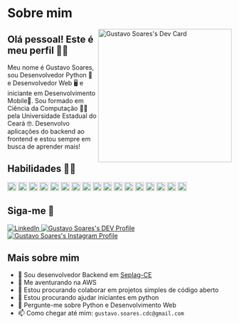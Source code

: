 # Sobre mim

<a href="https://app.daily.dev/GussSoares">
  <img  align="right" src="https://api.daily.dev/devcards/a3d637ab65ee4410bd49f21c8fc210f3.png?r=1jh" width="300" alt="Gustavo Soares's Dev Card"/>
</a>

## Olá pessoal! Este é meu perfil 👋😎 

Meu nome é Gustavo Soares, sou Desenvolvedor Python 🐍 e Desenvolvedor Web 🖥️ e iniciante em Desenvolvimento Mobile📱. Sou formado em Ciência da Computação 🧑‍🎓 pela Universidade Estadual do Ceará 🤓. Desenvolvo aplicações do backend ao frontend e estou sempre em busca de aprender mais!

## Habilidades 🥇🏅

 <img height="20" src="https://img.shields.io/badge/Python-14354C?style=for-the-badge&logo=python&logoColor=white" />
 <img height="20" src="https://img.shields.io/badge/Django-092E20?style=for-the-badge&logo=django&logoColor=white" />
 <img height="20" src="https://img.shields.io/badge/JavaScript-323330?style=for-the-badge&logo=javascript&logoColor=F7DF1E" />
 <img height="20" src="https://img.shields.io/badge/Shell_Script-121011?style=for-the-badge&logo=gnu-bash&logoColor=white" />
 <img height="20" src="https://img.shields.io/badge/Vue.js-35495E?style=for-the-badge&logo=vue.js&logoColor=4FC08D" />
 <img height="20" src="https://img.shields.io/badge/fastapi-009688?style=for-the-badge&logo=fastapi&logoColor=white" />
 <img height="20" src="https://img.shields.io/badge/Flask-000000?style=for-the-badge&logo=flask&logoColor=white" />
 <img height="20" src="https://img.shields.io/badge/Docker-2CA5E0?style=for-the-badge&logo=docker&logoColor=white" />
 <img height="20" src="https://img.shields.io/badge/PostgreSQL-316192?style=for-the-badge&logo=postgresql&logoColor=white" />
 <img height="20" src="https://img.shields.io/badge/MongoDB-4EA94B?style=for-the-badge&logo=mongodb&logoColor=white" />
 <img height="20" src="https://img.shields.io/badge/Arch_Linux-1793D1?style=for-the-badge&logo=arch-linux&logoColor=white" />
 <img height="20" src="https://img.shields.io/badge/Node.js-43853D?style=for-the-badge&logo=node.js&logoColor=white" />
 <img height="20" src="https://img.shields.io/badge/Nginx-009639?style=for-the-badge&logo=nginx&logoColor=white" />
 <img height="20" src="https://img.shields.io/badge/Visual_Studio_Code-0078D4?style=for-the-badge&logo=visual%20studio%20code&logoColor=white " />
 <img height="20" src="https://img.shields.io/badge/Apache%20Kafka-000?style=for-the-badge&logo=apachekafka" />
 <img height="20" src="https://img.shields.io/badge/GitHub%20Actions-100000?style=for-the-badge&logo=github&logoColor=white"/>
 <img height="20" src="https://img.shields.io/badge/GitLab%20CI-330F63?style=for-the-badge&logo=gitlab&logoColor=white" />

## Siga-me 🙈

<a href="https://www.linkedin.com/in/gustavo-soares-3a22b1176/" rel="nofollow">
  <img src="https://img.shields.io/badge/LinkedIn-0077B5?style=for-the-badge&logo=linkedin&logoColor=white" alt="LinkedIn" style="max-width:100%;">
</a>
<a href="https://dev.to/gusssoares">
  <img src="https://img.shields.io/badge/dev.to-0A0A0A?style=for-the-badge&logo=dev.to&logoColor=white" alt="Gustavo Soares's DEV Profile" style="max-width:100%;">
</a>
<a href="https://www.instagram.com/gus_soares22/">
  <img src="https://img.shields.io/badge/Instagram-E4405F?style=for-the-badge&logo=instagram&logoColor=white" alt="Gustavo Soares's Instagram Profile" style="max-width:100%;">
</a>


<!-- **GussSoares/GussSoares** is a ✨ _special_ ✨ repository because its `README.md` (this file) appears on your GitHub profile. -->

## Mais sobre mim

- 🔭 Sou desenvolvedor Backend em [Seplag-CE](https://www.seplag.ce.gov.br/)
- 🌱 Me aventurando na AWS
- 👯 Estou procurando colaborar em projetos simples de código aberto
- 🤔 Estou procurando ajudar iniciantes em python
- 💬 Pergunte-me sobre Python e Desenvolvimento Web
- 📫 Como chegar até mim: `gustavo.soares.cdc@gmail.com`
<!-- - 😄 Pronouns: ...
- ⚡ Fun fact: ... -->